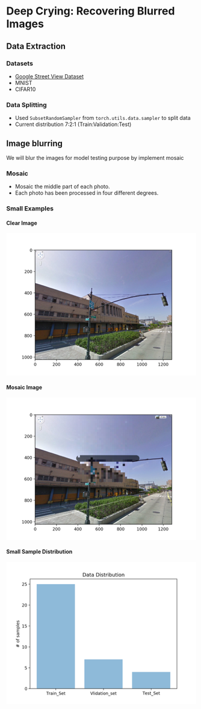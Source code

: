 # Deep Crying: Recovering Blurred Images

## Data Extraction

### Datasets
- [Google Street View Dataset](https://www.crcv.ucf.edu/projects/GMCP_Geolocalization/#Dataset)
- MNIST
- CIFAR10

### Data Splitting

- Used `SubsetRandomSampler` from `torch.utils.data.sampler` to split data
- Current distribution 7:2:1 (Train:Validation:Test)

## Image blurring
 We will blur the images for model testing purpose by implement mosaic
 
### Mosaic
- Mosaic the middle part of each photo.
- Each photo has been processed in four different degrees.

### Small Examples

#### Clear Image

![clear sample](imgs/clear_demo1.png)

#### Mosaic Image

![mosaic sample](imgs/mosaic_demo1.png)

#### Small Sample Distribution

![distribution sample](imgs/data_distribution_demo.png)
